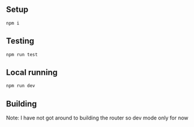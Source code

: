 ## Setup

```
npm i
```

## Testing

```
npm run test
```

## Local running

```
npm run dev
```

## Building

Note: I have not got around to building the router so dev mode only for now
